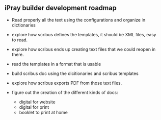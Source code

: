 iPray builder development roadmap
---------------------------------

* Read properly all the text using the configurations and organize in dictionaries

* explore how scribus defines the templates, it should be XML files, easy to read.
* explore how scribus ends up creating text files that we could reopen in there.
* read the templates in a format that is usable

* build scribus doc using the dicitionaries and scribus templates 
* explore how scribus exports PDF from those text files.

* figure out the creation of the different kinds of docs:
   - digital for website
   - digital for print
   - booklet to print at home
